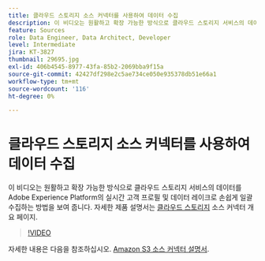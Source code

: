 ```yaml
---
title: 클라우드 스토리지 소스 커넥터를 사용하여 데이터 수집
description: 이 비디오는 원활하고 확장 가능한 방식으로 클라우드 스토리지 서비스의 데이터를 Adobe Experience Platform의 실시간 고객 프로필 및 데이터 레이크로 손쉽게 일괄 수집하는 방법을 보여 줍니다.
feature: Sources
role: Data Engineer, Data Architect, Developer
level: Intermediate
jira: KT-3827
thumbnail: 29695.jpg
exl-id: 406b4545-8977-43fa-85b2-2069bba9f15a
source-git-commit: 42427df298e2c5ae734ce050e935378db51e66a1
workflow-type: tm+mt
source-wordcount: '116'
ht-degree: 0%

---
```


# 클라우드 스토리지 소스 커넥터를 사용하여 데이터 수집

이 비디오는 원활하고 확장 가능한 방식으로 클라우드 스토리지 서비스의 데이터를 Adobe Experience Platform의 실시간 고객 프로필 및 데이터 레이크로 손쉽게 일괄 수집하는 방법을 보여 줍니다. 자세한 제품 설명서는 [클라우드 스토리지](https://experienceleague.adobe.com/docs/experience-platform/sources/home.html?lang=en#cloud-storage) 소스 커넥터 개요 페이지.

>[!VIDEO](https://video.tv.adobe.com/v/29695?quality=12&learn=on)

자세한 내용은 다음을 참조하십시오. [Amazon S3 소스 커넥터 설명서](https://experienceleague.adobe.com/docs/experience-platform/sources/ui-tutorials/create/cloud-storage/s3.html).
